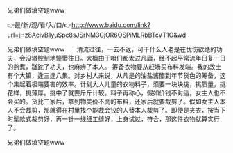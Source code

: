 兄弟们做填空题www

👉最/新/观/看/入/口/👉http://www.baidu.com/link?url=jHz8AcivB1yuSpc8sJSrNM3GjOR6OSPiMLRbBTcVT1O&wd

兄弟们做填空题www　　清流过往，一去不返，可干什么人老是在忧伤欲绝的功夫，会没辙控制地憧憬往日。大概由于咱们都太过凡庸，经不起平常流年日复一日的熬煮，蹉跎了功夫，也麻痹了本人。
筹备衣物要从赶场买布料发端。我的故土有个大镇，逢三逢八集。对乡村人来说，从凡是的油盐酱醋到年节货色的筹备，这个集起着极端要害的效率。计划大人儿童的衣物料子，须要一块块挑，挑质量，挑花样，挑薄厚。挑中了就要斤斤计较。料子再称心，假如价钱不对适，女主人也不会买的。货比三家后，拿到物美价不高的布料，还家后就要裁剪了。假如女主人本人不会裁剪，那就得在村里找个能裁会铰的人替本人裁剪了。即使是夹衣，按当下时髦款式裁剪好，再一针一线细工缝好，上身试过，符合，那这件衣物就算实行了。


兄弟们做填空题www
